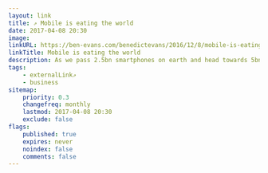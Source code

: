 ```yaml
---
layout: link
title: ⇗ Mobile is eating the world
date: 2017-04-08 20:30
image:
linkURL: https://ben-evans.com/benedictevans/2016/12/8/mobile-is-eating-the-world
linkTitle: Mobile is eating the world
description: As we pass 2.5bn smartphones on earth and head towards 5bn, and mobile moves from creation to deployment, the questions change. What's the state of the smartphone, machine learning and 'GAFA', and what can we build as we stand on the shoulders of giants?
tags:
    - externalLink⇗
    - business
sitemap:
    priority: 0.3
    changefreq: monthly
    lastmod: 2017-04-08 20:30
    exclude: false
flags:
    published: true
    expires: never
    noindex: false
    comments: false
---
```


